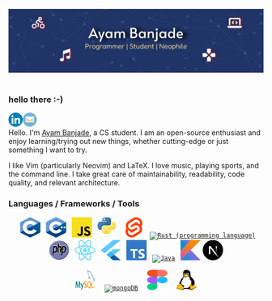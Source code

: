 ![banner-github](https://raw.githubusercontent.com/BrainTeazer/BrainTeazer/main/assets/banner-github.svg)
<img align="center" src="https://komarev.com/ghpvc/?username=brainteazer&style=for-the-badge&color=blueviolet" alt=""/>

### hello there :-)

[<img align='left' alt='linkedin' width='28px' src='./assets/linkedin.svg'/>](https://www.linkedin.com/in/ayambanjade/)

[<img align='left' alt='email' width='28px' src='./assets/email.svg'/>](mailto:ayam.banjade@gmail.com)
<br/>

Hello. I'm [Ayam Banjade](https://www.ayambanjade.com.np/), a CS student. I am an open-source enthusiast and enjoy learning/trying out new things, whether cutting-edge or just something I want to try.

I like Vim (particularly Neovim) and LaTeX. I love music, playing sports, and the command line. I take great care of maintainability, readability, code quality, and relevant architecture.

### Languages / Frameworks / Tools

<!-- <a target="_blank" rel="noopener noreferrer" href=""> </a> -->
<p float="center" align="middle">
  <code> <a target="_blank" rel="noopener noreferrer" href="https://en.wikipedia.org/wiki/C"><img width="40" height="40" alt="C (programming language)" title="C (programming language)" src="./assets/c.svg"/></a></code>
  <code> <a target="_blank" rel="noopener noreferrer" href="https://en.wikipedia.org/wiki/C%2B%2B"><img width="40" height="40" alt="C++" title="C++" src="./assets/cpp.svg" /></a></code>
  <code> <a target="_blank" rel="noopener noreferrer" href="https://en.wikipedia.org/wiki/JavaScript"><img width="40" height="40" alt="Javascript" title="Javascript" src="./assets/js.svg"/></a></code>
  <code> <a target="_blank" rel="noopener noreferrer" href="https://www.python.org/"><img width="40" height="40" alt="Python" title="Python" src="./assets/python.svg" /></a></code>
  <code> <a target="_blank" rel="noopener noreferrer" href="https://svelte.dev/"><img width="40" height="40" alt="Svelte" title="Svelte" src="./assets/svelte.png" /></a></code>
  <code> <a target="_blank" rel="noopener noreferrer" href="https://www.rust-lang.org/"><img width="40" height="40" alt="Rust (programming language)" title="Rust (programming language)" src="./assets/rust.png" /></a></code>
  <code> <a target="_blank" rel="noopener noreferrer" href="https://www.php.net/"><img width="40" height="40" alt="PHP" title="PHP" src="./assets/php.svg" /></a></code>
  <code> <a target="_blank" rel="noopener noreferrer" href="https://react.dev/"><img width="40" height="40" alt="React (framework)" title="React (framework)" src="./assets/react.svg" /></a></code>
  <code> <a target="_blank" rel="noopener noreferrer" href="https://flutter.dev/"><img width="40" height="40" alt="Flutter (programming language)" title="Flutter (programming language)" src="./assets/flutter.png" /></a></code>
  <code> <a target="_blank" rel="noopener noreferrer" href="https://www.typescriptlang.org/"><img width="40" height="40" alt="Typescript" title="Typescript" src="./assets/typescript.svg" /></a></code>
  <code> <a target="_blank" rel="noopener noreferrer" href="https://www.java.com/"><img width="40" height="40" alt="Java" title="Java" src="./assets/java.png" /></a></code>
  <code> <a target="_blank" rel="noopener noreferrer" href="https://kotlinlang.org/"><img width="40" height="40" alt="Kotlin" title="Kotlin" src="./assets/kotlin.svg" /></a></code>
  <code><a target="_blank" rel="noopener noreferrer" href="https://nextjs.org/"><img width="40" height="40" alt="Next.js" title="Next.js" src="./assets/nextjs.png" /></a></code>
  
</p>

<p float="center" align="middle" >
<code> <a target="_blank" rel="noopener noreferrer" href="https://www.mysql.com/"><img width="40" height="40" alt="MySQL" title="MYSQL" src="./assets/mysql.svg" /></a> </code>
<code> <a target="_blank" rel="noopener noreferrer" href="https://www.mongodb.com/"><img width="40" height="40" alt="mongoDB" title="mongoDB" src="./assets/mongodb.png" /></a> </code>
<code> <a target="_blank" rel="noopener noreferrer" href="https://www.figma.com/"><img width="40" height="40" alt="figma" title="Figma" src="./assets/figma.svg" /></a> </code>
<code> <a target="_blank" rel="noopener noreferrer" href="https://en.wikipedia.org/wiki/Linux"><img width="40" height="40" alt="linux" title="Linux (Operating System)" src="./assets/linux.svg" /></a> </code>
</p>
